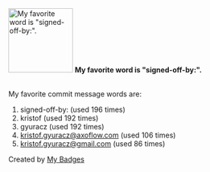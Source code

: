 <img src="https://my-badges.github.io/my-badges/favorite-word.png" alt="My favorite word is &quot;signed-off-by:&quot;." title="My favorite word is &quot;signed-off-by:&quot;." width="128">
<strong>My favorite word is &quot;signed-off-by:&quot;.</strong>
<br><br>

My favorite commit message words are:

1. signed-off-by: (used 196 times)
2. kristof (used 192 times)
3. gyuracz (used 192 times)
4. <kristof.gyuracz@axoflow.com> (used 106 times)
5. <kristof.gyuracz@gmail.com> (used 86 times)


Created by <a href="https://github.com/my-badges/my-badges">My Badges</a>